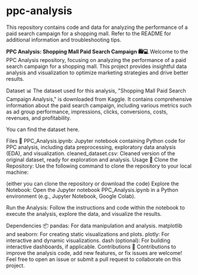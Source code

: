 # ppc-analysis
This repository contains code and data for analyzing the performance of a paid search campaign for a shopping mall. Refer to the README for additional information and troubleshooting tips.

**PPC Analysis: Shopping Mall Paid Search Campaign 🛍️💻**
Welcome to the PPC Analysis repository, focusing on analyzing the performance of a paid search campaign for a shopping mall. This project provides insightful data analysis and visualization to optimize marketing strategies and drive better results.

Dataset 📊
The dataset used for this analysis, "Shopping Mall Paid Search Campaign Analysis," is downloaded from Kaggle. It contains comprehensive information about the paid search campaign, including various metrics such as ad group performance, impressions, clicks, conversions, costs, revenues, and profitability.

You can find the dataset here.

Files 📁
PPC_Analysis.ipynb: Jupyter notebook containing Python code for PPC analysis, including data preprocessing, exploratory data analysis (EDA), and visualization.
cleaned_dataset.csv: Cleaned version of the original dataset, ready for exploration and analysis.
Usage 🚀
Clone the Repository: Use the following command to clone the repository to your local machine:

(either you can clone the repository or download the code)
Explore the Notebook: Open the Jupyter notebook PPC_Analysis.ipynb in a Python environment (e.g., Jupyter Notebook, Google Colab).

Run the Analysis: Follow the instructions and code within the notebook to execute the analysis, explore the data, and visualize the results.

Dependencies 📦
pandas: For data manipulation and analysis.
matplotlib and seaborn: For creating static visualizations and plots.
plotly: For interactive and dynamic visualizations.
dash (optional): For building interactive dashboards, if applicable.
Contributions 🤝
Contributions to improve the analysis code, add new features, or fix issues are welcome! Feel free to open an issue or submit a pull request to collaborate on this project.

